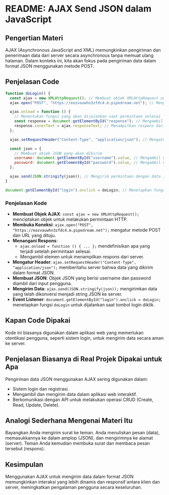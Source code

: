 # README: AJAX Send JSON dalam JavaScript

## Pengertian Materi

AJAX (Asynchronous JavaScript and XML) memungkinkan pengiriman dan penerimaan data dari server secara asynchronous tanpa memuat ulang halaman. Dalam konteks ini, kita akan fokus pada pengiriman data dalam format JSON menggunakan metode POST.

## Penjelasan Code

```javascript
function doLogin() {
  const ajax = new XMLHttpRequest(); // Membuat objek XMLHttpRequest untuk melakukan permintaan
  ajax.open("POST", "https://eozvauwhn3zfdc4.m.pipedream.net"); // Mengatur metode POST dan URL endpoint

  ajax.onload = function () {
    // Menentukan fungsi yang akan dijalankan saat permintaan selesai
    const response = document.getElementById("response"); // Mengambil elemen dengan id 'response'
    response.innerText = ajax.responseText; // Menampilkan respons dari server dalam elemen 'response'
  };

  ajax.setRequestHeader("Content-Type", "application/json"); // Mengatur header untuk mengirim data dalam format JSON

  const json = {
    // Membuat objek JSON yang akan dikirim
    username: document.getElementById("username").value, // Mengambil nilai username dari input
    password: document.getElementById("password").value, // Mengambil nilai password dari input
  };

  ajax.send(JSON.stringify(json)); // Mengirim permintaan dengan data JSON yang telah dikonversi menjadi string
}

document.getElementById("login").onclick = doLogin; // Menetapkan fungsi doLogin pada event click tombol login
```

### Penjelasan Kode

- **Membuat Objek AJAX**: `const ajax = new XMLHttpRequest();` menciptakan objek untuk melakukan permintaan HTTP.
- **Membuka Koneksi**: `ajax.open("POST", "https://eozvauwhn3zfdc4.m.pipedream.net");` mengatur metode POST dan URL yang dituju.
- **Menangani Respons**:
  - `ajax.onload = function () { ... };` mendefinisikan apa yang terjadi setelah permintaan selesai.
  - Mengambil elemen untuk menampilkan respons dari server.
- **Mengatur Header**: `ajax.setRequestHeader("Content-Type", "application/json");` memberitahu server bahwa data yang dikirim dalam format JSON.
- **Membuat JSON**: Objek JSON yang berisi username dan password diambil dari input pengguna.
- **Mengirim Data**: `ajax.send(JSON.stringify(json));` mengirimkan data yang telah dikonversi menjadi string JSON ke server.
- **Event Listener**: `document.getElementById("login").onclick = doLogin;` menetapkan fungsi `doLogin` untuk dijalankan saat tombol login diklik.

## Kapan Code Dipakai

Kode ini biasanya digunakan dalam aplikasi web yang memerlukan otentikasi pengguna, seperti sistem login, untuk mengirim data secara aman ke server.

## Penjelasan Biasanya di Real Projek Dipakai untuk Apa

Pengiriman data JSON menggunakan AJAX sering digunakan dalam:

- Sistem login dan registrasi.
- Mengambil dan mengirim data dalam aplikasi web interaktif.
- Berkomunikasi dengan API untuk melakukan operasi CRUD (Create, Read, Update, Delete).

## Analogi Sederhana Mengenai Materi Itu

Bayangkan Anda mengirim surat ke teman. Anda menuliskan pesan (data), memasukkannya ke dalam amplop (JSON), dan mengirimnya ke alamat (server). Teman Anda kemudian membuka surat dan membaca pesan tersebut (respons).

## Kesimpulan

Menggunakan AJAX untuk mengirim data dalam format JSON memungkinkan interaksi yang lebih dinamis dan responsif antara klien dan server, meningkatkan pengalaman pengguna secara keseluruhan.
